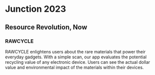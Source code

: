 # Junction 2023

## Resource Revolution, Now

### RAWCYCLE

RAWCYCLE enlightens users about the rare materials that power their everyday gadgets. With a simple scan, our app evaluates the potential recycling value of any electronic device. Users can see the actual dollar value and environmental impact of the materials within their devices.

